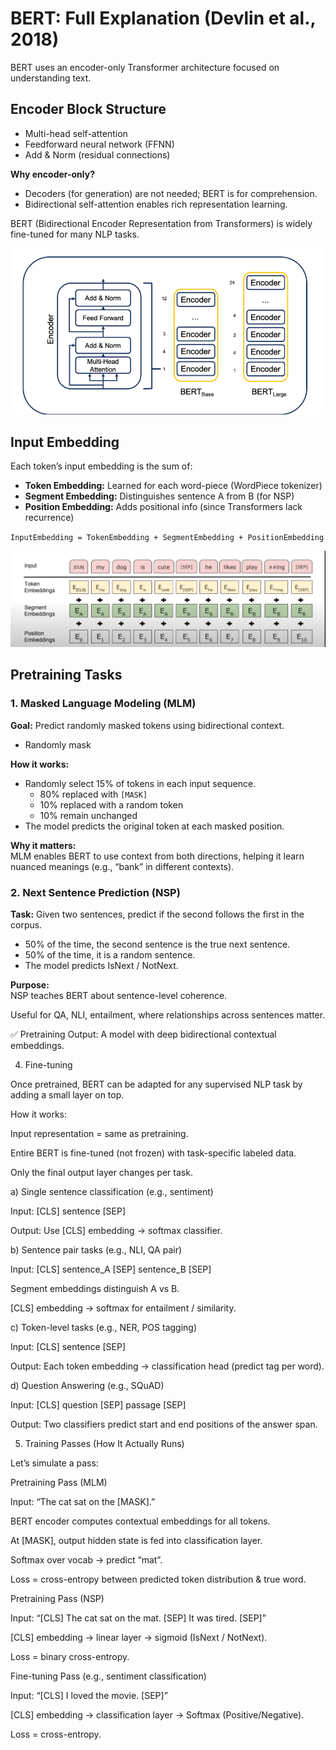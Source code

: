 # BERT: Full Explanation (Devlin et al., 2018)

BERT uses an encoder-only Transformer architecture focused on understanding text.

## Encoder Block Structure

- Multi-head self-attention
- Feedforward neural network (FFNN)
- Add & Norm (residual connections)

**Why encoder-only?**
- Decoders (for generation) are not needed; BERT is for comprehension.
- Bidirectional self-attention enables rich representation learning.

BERT (Bidirectional Encoder Representation from Transformers) is widely fine-tuned for many NLP tasks.

![BERT architecture](image-4.png)

## Input Embedding

Each token’s input embedding is the sum of:
- **Token Embedding:** Learned for each word-piece (WordPiece tokenizer)
- **Segment Embedding:** Distinguishes sentence A from B (for NSP)
- **Position Embedding:** Adds positional info (since Transformers lack recurrence)

`InputEmbedding = TokenEmbedding + SegmentEmbedding + PositionEmbedding`

![Input embedding](image-5.png)

## Pretraining Tasks

### 1. Masked Language Modeling (MLM)

**Goal:** Predict randomly masked tokens using bidirectional context.

- Randomly mask

**How it works:**

- Randomly select 15% of tokens in each input sequence.
  - 80% replaced with `[MASK]`
  - 10% replaced with a random token
  - 10% remain unchanged
- The model predicts the original token at each masked position.

**Why it matters:**  
MLM enables BERT to use context from both directions, helping it learn nuanced meanings (e.g., “bank” in different contexts).

### 2. Next Sentence Prediction (NSP)

**Task:** Given two sentences, predict if the second follows the first in the corpus.

- 50% of the time, the second sentence is the true next sentence.
- 50% of the time, it is a random sentence.
- The model predicts IsNext / NotNext.

**Purpose:**  
NSP teaches BERT about sentence-level coherence.

Useful for QA, NLI, entailment, where relationships across sentences matter.

✅ Pretraining Output: A model with deep bidirectional contextual embeddings.

4. Fine-tuning

Once pretrained, BERT can be adapted for any supervised NLP task by adding a small layer on top.

How it works:

Input representation = same as pretraining.

Entire BERT is fine-tuned (not frozen) with task-specific labeled data.

Only the final output layer changes per task.

a) Single sentence classification (e.g., sentiment)

Input: [CLS] sentence [SEP]

Output: Use [CLS] embedding → softmax classifier.

b) Sentence pair tasks (e.g., NLI, QA pair)

Input: [CLS] sentence_A [SEP] sentence_B [SEP]

Segment embeddings distinguish A vs B.

[CLS] embedding → softmax for entailment / similarity.

c) Token-level tasks (e.g., NER, POS tagging)

Input: [CLS] sentence [SEP]

Output: Each token embedding → classification head (predict tag per word).

d) Question Answering (e.g., SQuAD)

Input: [CLS] question [SEP] passage [SEP]

Output: Two classifiers predict start and end positions of the answer span.

5. Training Passes (How It Actually Runs)

Let’s simulate a pass:

Pretraining Pass (MLM)

Input: “The cat sat on the [MASK].”

BERT encoder computes contextual embeddings for all tokens.

At [MASK], output hidden state is fed into classification layer.

Softmax over vocab → predict “mat”.

Loss = cross-entropy between predicted token distribution & true word.

Pretraining Pass (NSP)

Input: “[CLS] The cat sat on the mat. [SEP] It was tired. [SEP]”

[CLS] embedding → linear layer → sigmoid (IsNext / NotNext).

Loss = binary cross-entropy.

Fine-tuning Pass (e.g., sentiment classification)

Input: “[CLS] I loved the movie. [SEP]”

[CLS] embedding → classification layer → Softmax (Positive/Negative).

Loss = cross-entropy.
